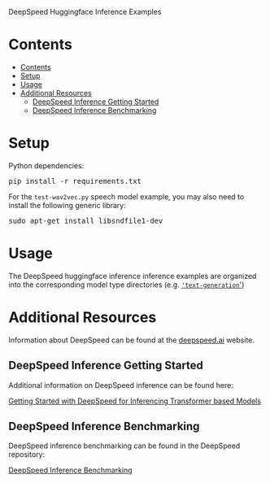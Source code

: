 
DeepSpeed Huggingface Inference Examples

# Contents
   * [Contents](#contents)
   * [Setup](#setup)
   * [Usage](#usage)
   * [Additional Resources](#additional-resources)
      * [DeepSpeed Inference Getting Started](#ds-inference)
      * [DeepSpeed Inference Benchmarking](#ds-inference)

# Setup
Python dependencies:
<pre>
pip install -r requirements.txt
</pre>

For the `test-wav2vec.py` speech model example, you may also need to install the following generic library:
<pre>
sudo apt-get install libsndfile1-dev
</pre>

# Usage
The DeepSpeed huggingface inference inference examples are organized into the corresponding model type directories (e.g. [`'text-generation`'](./text-generation))

# Additional Resources
Information about DeepSpeed can be found at the [deepspeed.ai](https://www.deepspeed.ai) website.

## DeepSpeed Inference Getting Started
Additional information on DeepSpeed inference can be found here:

[Getting Started with DeepSpeed for Inferencing Transformer based Models](https://www.deepspeed.ai/tutorials/inference-tutorial/)

## DeepSpeed Inference Benchmarking
DeepSpeed inference benchmarking can be found in the DeepSpeed repository:

[DeepSpeed Inference Benchmarking](https://github.com/microsoft/DeepSpeed/tree/master/benchmarks/inference)
